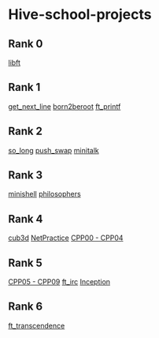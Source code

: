 # Hive-school-projects
## Rank 0
[libft]()
## Rank 1
[get_next_line]()
[born2beroot]()
[ft_printf]()
## Rank 2
[so_long](https://github.com/TrangPham93/so_long.git)
[push_swap](https://github.com/TrangPham93/push_swap.git)
[minitalk]()
## Rank 3
[minishell](https://github.com/TrangPham93/minishell)
[philosophers]()
## Rank 4
[cub3d](https://github.com/TrangPham93/cub3d)
[NetPractice]()
[CPP00 - CPP04]()
## Rank 5
[CPP05 - CPP09]()
[ft_irc]()
[Inception]()
## Rank 6
[ft_transcendence]()
